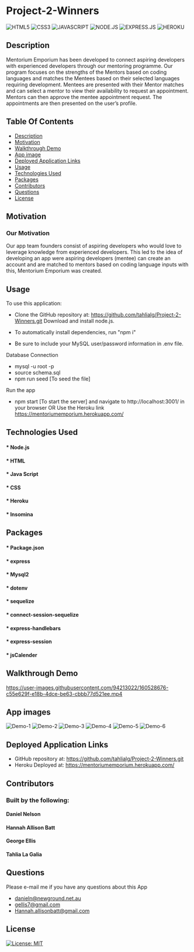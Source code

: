 # Project-2-Winners

![HTML5](https://img.shields.io/badge/HTML5-E34F26?style=for-the-badge&logo=html5&logoColor=white)
![CSS3](https://img.shields.io/badge/CSS3-1572B6?style=for-the-badge&logo=css3&logoColor=white)
![JAVASCRIPT](https://img.shields.io/badge/JavaScript-323330?style=for-the-badge&logo=javascript&logoColor=F7DF1E)
![NODE.JS](https://img.shields.io/badge/Node.js-43853D?style=for-the-badge&logo=node.js&logoColor=white)
![EXPRESS.JS](https://img.shields.io/badge/Express.js-20232A?style=for-the-badge&logo=express&logoColor=61DAFB)
![HEROKU](https://img.shields.io/badge/Heroku-430098?style=for-the-badge&logo=heroku&logoColor=white)
## Description
 Mentorium Emporium has been developed to connect aspiring
              developers with experienced developers through our mentoring
              programme. Our program focuses on the strengths of the Mentors
              based on coding languages and matches the Mentees based on their
              selected languages requiring development. Mentees are presented
              with their Mentor matches and can select a mentor to view their
              availability to request an appointment. Mentors can then approve
              the mentee appointment request. The appointments are then
              presented on the user’s profile.

 ## Table Of Contents
  * [Description](#description)
  * [Motivation](#motivation)
  * [Walkthrough Demo](#walkthrough-demo)
  * [App image ](#app-image)
  * [Deployed Application Links](#deployed-application-links)
  * [Usage](#usage)
  * [Technologies Used](#technologies-used)
  * [Packages](#packages)
  * [Contributors](#contributors)
  * [Questions](#questions)
  * [License](#license)
  

## Motivation

### Our Motivation

Our app team founders consist of aspiring developers who would love to leverage knowledge from experienced developers.
This led to the idea of developing an app were aspiring developers (mentee) can create an account and are matched to mentors based on coding language inputs with this, Mentorium Emporium was created.  



## Usage

To use this application:

* Clone the GitHub repository at: https://github.com/tahlialg/Project-2-Winners.git
Download and install node.js.

* To automatically install dependencies, run "npm i" 

* Be sure to include your MySQL user/password information in .env file.

Database Connection
* mysql -u root -p
* source schema.sql
* npm run seed [To seed the file]

Run the app

* npm start [To start the server] and navigate to http://localhost:3001/ in your browser OR Use the Heroku link https://mentoriumemporium.herokuapp.com/

## Technologies Used

#### * Node.js
#### * HTML
#### * Java Script
#### * CSS
#### * Heroku
#### * Insomina

## Packages

#### * Package.json
#### * express
#### * Mysql2
#### * dotenv
#### * sequelize
#### * connect-session-sequelize
#### * express-handlebars
#### * express-session
#### * jsCalender
    
## Walkthrough Demo


https://user-images.githubusercontent.com/94213022/160528676-c55e629f-e18b-4dce-be63-cbbb77d521ee.mp4




## App images

![Demo-1](https://user-images.githubusercontent.com/94213022/160528691-ad3a41a6-f36b-49bf-aa37-8aa9507bcc93.png)
![Demo-2](https://user-images.githubusercontent.com/94213022/160528697-2b05201a-7b51-4105-bef5-16c280a58853.png)
![Demo-3](https://user-images.githubusercontent.com/94213022/160528706-0aef3110-8855-4cd6-9032-e37e66fd8dc6.png)
![Demo-4](https://user-images.githubusercontent.com/94213022/160528722-a5df5a7f-0147-4460-9516-60cf5766eaf4.png)
![Demo-5](https://user-images.githubusercontent.com/94213022/160528733-e7613e99-12b9-4b10-8237-82208d79765f.png)
![Demo-6](https://user-images.githubusercontent.com/94213022/160528740-557f1c8e-48bb-48bd-a396-21b193b2bd5c.png)

## Deployed Application Links
* GitHub repository at: https://github.com/tahlialg/Project-2-Winners.git
* Heroku Deployed at: https://mentoriumemporium.herokuapp.com/
## Contributors

### Built by the following:
#### Daniel Nelson
#### Hannah Allison Batt
#### George Ellis
#### Tahlia La Galia

## Questions
  Please e-mail me if you have any questions about this App
  * danieln@newground.net.au 
  * gellis7@gmail.com
  * Hannah.allisonbatt@gmail.com
## License

[![License: MIT](https://img.shields.io/badge/License-MIT-yellow.svg)](https://opensource.org/licenses/MIT)
